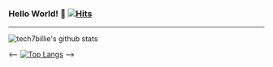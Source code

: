 ### Hello World! 👋     [![Hits](https://hits.seeyoufarm.com/api/count/incr/badge.svg?url=https%3A%2F%2Fgithub.com%2Ftech7billie%2Fhit-counter&count_bg=%23FFC000&title_bg=%23555555&icon=&icon_color=%23E7E7E7&title=hits&edge_flat=false)](https://hits.seeyoufarm.com)
<hr>

<!--
**tech7billie/tech7billie** is a ✨ _special_ ✨ repository because its `README.md` (this file) appears on your GitHub profile.

Here are some ideas to get you started:

- 🔭 I’m currently working on ...
- 🌱 I’m currently learning ...
- 👯 I’m looking to collaborate on ...
- 🤔 I’m looking for help with ...
- 💬 Ask me about ...
- 📫 How to reach me: ...
- 😄 Pronouns: ...
- ⚡ Fun fact: ...
-->

![tech7billie's github stats](https://github-readme-stats.vercel.app/api?username=tech7billie&show_icons=true) 

<--
[![Top Langs](https://github-readme-stats.vercel.app/api/top-langs/?username=tech7billie&layout=compact)](https://github.com/anuraghazra/github-readme-stats)
-->
